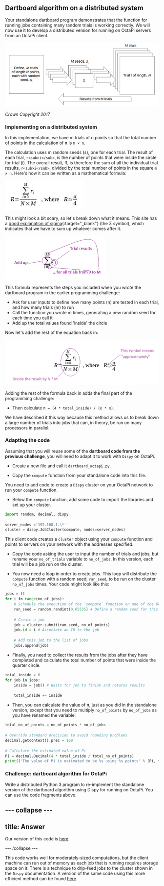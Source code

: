 ## Dartboard algorithm on a distributed system

Your standalone dartboard program demonstrates that the function for running jobs containing many random trials is working correctly. We will now use it to develop a distributed version for running on OctaPi servers from an OctaPi client.

  ![Representation of Monte Carlo method comprising M trials of length N, each with a random seed, si](images/m-trials-of-n-points.png)

  _Crown Copyright 2017_

### Implementing on a distributed system

In this implementation, we have m trials of n points so that the total number of points in the calculation of π is `m × n`.

The calculation uses m random seeds (s), one for each trial. The result of each trial, `r<sub>i</sub>`, is the number of points that were inside the circle for trial (i). The overall result, R, is therefore the sum of all the individual trial results, `r<sub>i</sub>`, divided by the total number of points in the square `m × n`. Here's how it can be written as a mathematical formula:

!["dartboard" calculation](images/dartboard-calculation.png)

This might look a bit scary, so let's break down what it means. This site has a [good explanation of sigma](https://www.mathsisfun.com/algebra/sigma-notation.html){:target="_blank"} (the Σ symbol), which indicates that we have to sum up whatever comes after it.

 ![How the sigma works](images/dartboard-calculation1.png)

 This formula represents the steps you included when you wrote the dartboard program in the earlier programming challenge:
 - Ask for user inputs to define how many points (n) are tested in each trial, and how many trials (m) to run
 - Call the function you wrote m times, generating a new random seed for each time you call it
 - Add up the total values found 'inside' the circle

Now let's add the rest of the equation back in:

  ![Final equation](images/dartboard-calculation2.png)

Adding the rest of the formula back in adds the final part of the programming challenge:
 - Then calculate `π = (4 * total_inside) / (n * m)`.

We have described it this way because this method allows us to break down a large number of trials into jobs that can, in theory, be run on many processors in parallel.

### Adapting the code

Assuming that you will reuse some of the **dartboard code from the previous challenge**, you will need to adapt it to work with `Dispy` on OctaPi.

+ Create a new file and call it `dartboard_octapi.py`.

+ Copy the `compute` function from your standalone code into this file.

You need to add code to create a `Dispy` cluster on your OctaPi network to run your `compute` function.

+ Below the `compute` function, add some code to import the libraries and set up your cluster.

```python
import random, decimal, dispy

server_nodes ='192.168.1.\*'
cluster = dispy.JobCluster(compute, nodes=server_nodes)
```

This client code creates a `cluster` object using your `compute` function and points to servers on your network with the addresses specified.

+ Copy the code asking the user to input the number of trials and jobs, but rename your `no_of_trials` variable to `no_of_jobs`. In this version, each trial will be a job run on the cluster.

+ You now need a loop in order to create jobs. This loop will distribute the `compute` function with a random seed, `ran_seed`, to be run on the cluster `no_of_jobs` times. Your code might look like this:

```python
jobs = []
for i in range(no_of_jobs):
    # Schedule the execution of the `compute` function on one of the OctaPi nodes
    ran_seed = random.randint(0,65535) # Define a random seed for this job

    # Create a job
    job = cluster.submit(ran_seed, no_of_points)
    job.id = i # Associate an ID to the job

    # Add this job to the list of jobs
    jobs.append(job)
```

+ Finally, you need to collect the results from the jobs after they have completed and calculate the total number of points that were inside the quarter circle.

```python
total_inside = 0
for job in jobs:
    inside = job() # Waits for job to finish and returns results

    total_inside += inside
```

+ Then, you can calculate the value of π, just as you did in the standalone version, except that you need to multiply `no_of_points` by `no_of_jobs` as you have renamed the variable:

```python
total_no_of_points = no_of_points * no_of_jobs

# Override standard precision to avoid rounding problems
decimal.getcontext().prec = 100

# Calculate the estimated value of Pi
Pi = decimal.Decimal(4 * total_inside / total_no_of_points)
print(('The value of Pi is estimated to be %s using %s points' % (Pi, total_no_of_points) ))

```

### Challenge: dartboard algorithm for OctaPi
Write a distributed Python 3 program to re-implement the standalone version of the dartboard algorithm using Dispy for running on OctaPi. You can use the code fragments above.

--- collapse ---
---
title: Answer
---

Our version of this code is [here](resources/dartboard_octapi.py).

--- /collapse ---

This code works well for moderately-sized computations, but the client machine can run out of memory as each job that is running requires storage space on it. There is a technique to drip-feed jobs to the cluster shown in the `Dispy` documentation. A version of the same code using this more efficient method can be found [here](resources/compute_pi_efficient.py).
